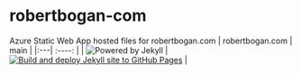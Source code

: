 # robertbogan-com

Azure Static Web App hosted files for robertbogan.com
| robertbogan.com |  main  |
|:---| :----: |
| ![Powered by Jekyll](https://img.shields.io/badge/Powered_by-Jekyll-blue.svg) | [![Build and deploy Jekyll site to GitHub Pages](https://github.com/robert-bogan/myblog/actions/workflows/github-pages.yml/badge.svg)](https://github.com/robert-bogan/myblog/actions/workflows/github-pages.yml) |

